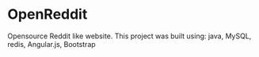 OpenReddit
==========

Opensource Reddit like website. This project was built using: java, MySQL, redis, Angular.js, Bootstrap
